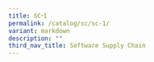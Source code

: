 ```yaml
---
title: SC᠆1
permalink: /catalog/sc/sc-1/
variant: markdown
description: ""
third_nav_title: Software Supply Chain
---
```

